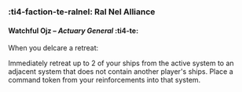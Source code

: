 ### :ti4-faction-te-ralnel: **Ral Nel Alliance**

#### Watchful Ojz – _Actuary General_ :ti4-te:

When you delcare a retreat:

Immediately retreat up to 2 of your ships from the active system to an adjacent system that does not contain another player's ships.
Place a command token from your reinforcements into that system.
